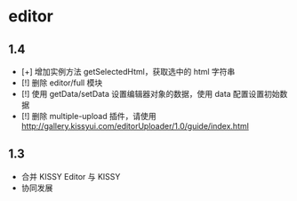 # editor

## 1.4

 - [+] 增加实例方法 getSelectedHtml，获取选中的 html 字符串
 - [!] 删除 editor/full 模块
 - [!] 使用 getData/setData 设置编辑器对象的数据，使用 data 配置设置初始数据
 - [!] 删除 multiple-upload 插件，请使用 http://gallery.kissyui.com/editorUploader/1.0/guide/index.html

## 1.3

 - 合并 KISSY Editor 与 KISSY
 - 协同发展